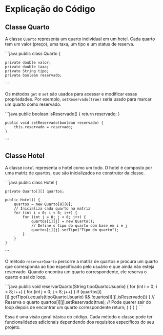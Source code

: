 # Explicação do Código

## Classe Quarto

A classe `Quarto` representa um quarto individual em um hotel. Cada quarto tem um valor (preço), uma taxa, um tipo e um status de reserva.

\```java
public class Quarto {

    private double valor;
    private double taxa;
    private String tipo;
    private boolean reservado;
\```

Os métodos `get` e `set` são usados para acessar e modificar essas propriedades. Por exemplo, `setReservado(true)` seria usado para marcar um quarto como reservado.

\```java
    public boolean isReservado() {
        return reservado;
    }

    public void setReservado(boolean reservado) {
        this.reservado = reservado;
    }
\```

## Classe Hotel

A classe `Hotel` representa o hotel como um todo. O hotel é composto por uma matriz de quartos, que são inicializados no construtor da classe.

\```java
public class Hotel {

    private Quarto[][] quartos;

    public Hotel() {
        quartos = new Quarto[8][8];
        // Inicializa cada quarto na matriz
        for (int i = 0; i < 8; i++) {
            for (int j = 0; j < 8; j++) {
                quartos[i][j] = new Quarto();
                // Define o tipo do quarto com base em i e j
                quartos[i][j].setTipo("Tipo do quarto");
            }
        }
    }
\```

O método `reservarQuarto` percorre a matriz de quartos e procura um quarto que corresponda ao tipo especificado pelo usuário e que ainda não esteja reservado. Quando encontra um quarto correspondente, ele reserva o quarto e sai do loop.

\```java
    public void reservarQuarto(String tipoQuartoUsuario) {
        for (int i = 0; i < 8; i++) {
            for (int j = 0; j < 8; j++) {
                if (quartos[i][j].getTipo().equals(tipoQuartoUsuario) && !quartos[i][j].isReservado()) {
                    // Reserva o quarto
                    quartos[i][j].setReservado(true);
                    // Pode querer sair do loop depois de encontrar um quarto correspondente
                    return;
                }
            }
        }
    }
\```

Essa é uma visão geral básica do código. Cada método e classe pode ter funcionalidades adicionais dependendo dos requisitos específicos do seu projeto.